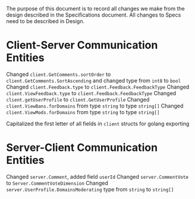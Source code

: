 

The purpose of this document is to record all changes we make from the design described in the Specifications document. All changes to Specs need to be described in Design.





# Client-Server Communication Entities

Changed `client.GetComments.sortOrder` to `client.GetComments.SortAscending` and changed type from `int8` to `bool` 
Changed `client.Feedback.type` to `client.Feedback.FeedbackType`
Changed `client.ViewFeedback.type` to `client.Feedback.FeedbackType`
Changed `client.getUserProfile` to `client.GetUserProfile`
Changed `client.ViewBans.forDomains` from type `string` to type `string[]`
Changed `client.ViewMods.forDomains` from type `string` to type `string[]`

Capitalized the first letter of all fields in `client` structs for golang exporting


# Server-Client Communication Entities

Changed `server.Comment`, added field `userId`
Changed `server.CommentVote` to `Server.CommentVoteDimension`
Changed `server.UserProfile.DomainsModerating` type from `string` to `string[]`